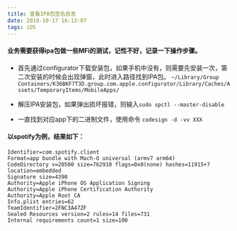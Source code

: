 ```yaml
---
title: 查看IPA包签名信息
date: 2019-10-17 16:13:07
tags: iOS
---
```


#### 业务需要获得ipa包做一些MFi的测试，记性不好，记录一下操作步骤。

- 首先通过configurator下载安装包，如果手机中没有，则需要先安装一次，第二次安装的时候会出现弹窗，此时进入路径找到IPA包。
`~/Library/Group Containers/K36BKF7T3D.group.com.apple.configurator/Library/Caches/Assets/TemporaryItems/MobileApps/`

- 解压IPA安装包，如果弹出损坏报错，则输入`sudo spctl --master-disable`

- 一直找到对应app下的二进制文件，使用命令 `codesign -d -vv XXX`

#### 以spotify为例，结果如下：

```
Identifier=com.spotify.client
Format=app bundle with Mach-O universal (armv7 arm64)
CodeDirectory v=20500 size=762910 flags=0x0(none) hashes=11915+7 location=embedded
Signature size=4390
Authority=Apple iPhone OS Application Signing
Authority=Apple iPhone Certification Authority
Authority=Apple Root CA
Info.plist entries=62
TeamIdentifier=2FNC3A47ZF
Sealed Resources version=2 rules=14 files=731
Internal requirements count=1 size=100
```

